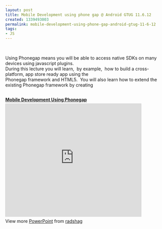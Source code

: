 ```yaml
---
layout: post
title: Mobile Development using phone gap @ Android GTUG 11.6.12
created: 1339493003
permalink: mobile-development-using-phone-gap-android-gtug-11-6-12
tags:
- JS
---
```

<p>&nbsp;</p>
<div>Using Phonegap means you will be able to access native SDKs on many devices using javascript plugins.</div>
<div>During this lecture you will learn, &nbsp;by example, &nbsp;how to build a cross-platform, app store ready app using the&nbsp;</div>
<div>Phonegap framework and HTML5. &nbsp;You will also learn how to extend the existing Phonegap framework by creating</div>
<div>&nbsp;</div>
<div style="width:425px" id="__ss_13289382"><strong style="display:block;margin:12px 0 4px"><a href="http://www.slideshare.net/radshag/mobile-development-using-phonegap-13289382" title="Mobile Development Using Phonegap" target="_blank">Mobile Development Using Phonegap</a></strong> <iframe src="http://www.slideshare.net/slideshow/embed_code/13289382" width="425" height="355" frameborder="0" marginwidth="0" marginheight="0" scrolling="no" style="border:1px solid #CCC;border-width:1px 1px 0" allowfullscreen=""></iframe>
<div style="padding:5px 0 12px">View more <a href="http://www.slideshare.net/thecroaker/death-by-powerpoint" target="_blank">PowerPoint</a> from <a href="http://www.slideshare.net/radshag" target="_blank">radshag</a></div>
</div>
